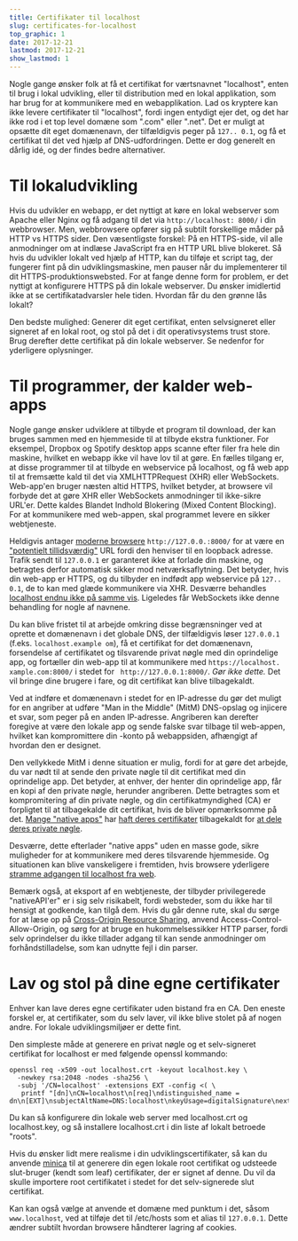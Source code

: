 ```yaml
---
title: Certifikater til localhost
slug: certificates-for-localhost
top_graphic: 1
date: 2017-12-21
lastmod: 2017-12-21
show_lastmod: 1
---
```



Nogle gange ønsker folk at få et certifikat for værtsnavnet "localhost", enten til brug i lokal udvikling, eller til distribution med en lokal applikation, som har brug for at kommunikere med en webapplikation. Lad os kryptere kan ikke levere certifikater til "localhost", fordi ingen entydigt ejer det, og det har ikke rod i et top level domæne som ".com" eller ".net". Det er muligt at opsætte dit eget domænenavn, der tilfældigvis peger på `127.. 0.1`, og få et certifikat til det ved hjælp af DNS-udfordringen. Dette er dog generelt en dårlig idé, og der findes bedre alternativer.

# Til lokaludvikling

Hvis du udvikler en webapp, er det nyttigt at køre en lokal webserver som Apache eller Nginx og få adgang til det via `http://localhost: 8000/` i din webbrowser. Men, webbrowsere opfører sig på subtilt forskellige måder på HTTP vs HTTPS sider. Den væsentligste forskel: På en HTTPS-side, vil alle anmodninger om at indlæse JavaScript fra en HTTP URL blive blokeret. Så hvis du udvikler lokalt ved hjælp af HTTP, kan du tilføje et script tag, der fungerer fint på din udviklingsmaskine, men pauser når du implementerer til dit HTTPS-produktionswebsted. For at fange denne form for problem, er det nyttigt at konfigurere HTTPS på din lokale webserver. Du ønsker imidlertid ikke at se certifikatadvarsler hele tiden. Hvordan får du den grønne lås lokalt?

Den bedste mulighed: Generer dit eget certifikat, enten selvsigneret eller signeret af en lokal root, og stol på det i dit operativsystems trust store. Brug derefter dette certifikat på din lokale webserver. Se nedenfor for yderligere oplysninger.

# Til programmer, der kalder web-apps

Nogle gange ønsker udviklere at tilbyde et program til download, der kan bruges sammen med en hjemmeside til at tilbyde ekstra funktioner. For eksempel, Dropbox og Spotify desktop apps scanne efter filer fra hele din maskine, hvilket en webapp ikke vil have lov til at gøre. En fælles tilgang er, at disse programmer til at tilbyde en webservice på localhost, og få web app til at fremsætte kald til det via XMLHTTPRequest (XHR) eller WebSockets. Web-app'en bruger næsten altid HTTPS, hvilket betyder, at browsere vil forbyde det at gøre XHR eller WebSockets anmodninger til ikke-sikre URL'er. Dette kaldes Blandet Indhold Blokering (Mixed Content Blocking). For at kommunikere med web-appen, skal programmet levere en sikker webtjeneste.

Heldigvis antager [moderne browsere](https://bugs.chromium.org/p/chromium/issues/detail?id=607878) `http://127.0.0.:8000/` for at være en ["potentielt tillidsværdig"](https://www.w3.org/TR/secure-contexts/#is-origin-trustworthy) URL fordi den henviser til en loopback adresse. Trafik sendt til `127.0.0.1` er garanteret ikke at forlade din maskine, og betragtes derfor automatisk sikker mod netværksaflytning. Det betyder, hvis din web-app er HTTPS, og du tilbyder en indfødt app webservice på `127.. 0.1`, de to kan med glæde kommunikere via XHR. Desværre behandles [localhost endnu ikke på samme vis](https://tools.ietf.org/html/draft-ietf-dnsop-let-localhost-be-localhost-02). Ligeledes får WebSockets ikke denne behandling for nogle af navnene.

Du kan blive fristet til at arbejde omkring disse begrænsninger ved at oprette et domænenavn i det globale DNS, der tilfældigvis løser `127.0.0.1` (f.eks. `localhost.example om`), få et certifikat for det domænenavn, forsendelse af certifikatet og tilsvarende privat nøgle med din oprindelige app, og fortæller din web-app til at kommunikere med `https://localhost. xample.com:8000/` i stedet for ` http://127.0.0.1:8000/`. *Gør ikke dette.* Det vil bringe dine brugere i fare, og dit certifikat kan blive tilbagekaldt.

Ved at indføre et domænenavn i stedet for en IP-adresse du gør det muligt for en angriber at udføre "Man in the Middle" (MitM) DNS-opslag og injicere et svar, som peger på en anden IP-adresse. Angriberen kan derefter foregive at være den lokale app og sende falske svar tilbage til web-appen, hvilket kan kompromittere din -konto på webappsiden, afhængigt af hvordan den er designet.

Den vellykkede MitM i denne situation er mulig, fordi for at gøre det arbejde, du var nødt til at sende den private nøgle til dit certifikat med din oprindelige app. Det betyder, at enhver, der henter din oprindelige app, får en kopi af den private nøgle, herunder angriberen. Dette betragtes som et kompromitering af din private nøgle, og din certifikatmyndighed (CA) er forpligtet til at tilbagekalde dit certifikat, hvis de bliver opmærksomme på det. [Mange "native apps"](https://groups.google.com/d/msg/mozilla.dev.security.policy/eV89JXcsBC0/wsj5zpbbAQAJ) har [haft deres certifikater](https://groups.google.com/d/msg/mozilla.dev.security.policy/T6emeoE-lCU/-k-A2dEdAQAJ) tilbagekaldt for [at dele deres private nøgle](https://groups.google.com/d/msg/mozilla.dev.security.policy/pk039T_wPrI/tGnFDFTnCQAJ).

Desværre, dette efterlader "native apps" uden en masse gode, sikre muligheder for at kommunikere med deres tilsvarende hjemmeside. Og situationen kan blive vanskeligere i fremtiden, hvis browsere yderligere [stramme adgangen til localhost fra web](https://bugs.chromium.org/p/chromium/issues/detail?id=378566).

Bemærk også, at eksport af en webtjeneste, der tilbyder privilegerede "nativeAPI'er" er i sig selv risikabelt, fordi websteder, som du ikke har til hensigt at godkende, kan tilgå dem. Hvis du går denne rute, skal du sørge for at læse op på [Cross-Origin Resource Sharing](https://developer.mozilla.org/en-US/docs/Web/HTTP/CORS), anvend Access-Control-Allow-Origin, og sørg for at bruge en hukommelsessikker HTTP parser, fordi selv oprindelser du ikke tillader adgang til kan sende anmodninger om forhåndstilladelse, som kan udnytte fejl i din parser.

# Lav og stol på dine egne certifikater

Enhver kan lave deres egne certifikater uden bistand fra en CA. Den eneste forskel er, at certifikater, som du selv laver, vil ikke blive stolet på af nogen andre. For lokale udviklingsmiljøer er dette fint.

Den simpleste måde at generere en privat nøgle og et selv-signeret certifikat for localhost er med følgende openssl kommando:

    openssl req -x509 -out localhost.crt -keyout localhost.key \
      -newkey rsa:2048 -nodes -sha256 \
      -subj '/CN=localhost' -extensions EXT -config <( \
       printf "[dn]\nCN=localhost\n[req]\ndistinguished_name = dn\n[EXT]\nsubjectAltName=DNS:localhost\nkeyUsage=digitalSignature\nextendedKeyUsage=serverAuth")

Du kan så konfigurere din lokale web server med localhost.crt og localhost.key, og så installere localhost.crt i din liste af lokalt betroede "roots".

Hvis du ønsker lidt mere realisme i din udviklingscertifikater, så kan du anvende [minica](https://github.com/jsha/minica) til at generere din egen lokale root certifikat og udsteede slut-bruger (kendt som leaf) certifikater, der er signet af denne. Du vil da skulle importere root certifikatet i stedet for det selv-signerede slut certifikat.

Kan kan også vælge at anvende et domæne med punktum i det, såsom `www.localhost`, ved at tilføje det til /etc/hosts som et alias til `127.0.0.1`. Dette ændrer subtilt hvordan browsere håndterer lagring af cookies.
